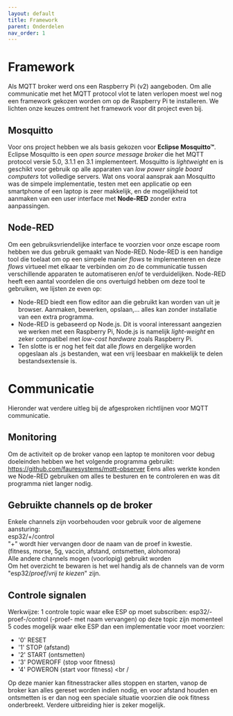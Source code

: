 ```yaml
---
layout: default
title: Framework
parent: Onderdelen
nav_order: 1
---
```


# Framework
Als MQTT broker werd ons een Raspberry Pi (v2) aangeboden. Om alle communicatie met het MQTT protocol vlot te laten verlopen moest wel nog een framework gekozen worden om op de Raspberry Pi te installeren. We lichten onze keuzes omtrent het framework voor dit project even bij.

## Mosquitto
Voor ons project hebben we als basis gekozen voor **Eclipse Mosquitto™**.
Eclipse Mosquitto is een *open source message broker* die het MQTT protocol versie 5.0, 3.1.1 en 3.1 implementeert. Mosquitto is *lightweight* en is geschikt voor gebruik op alle apparaten van *low power single board computers* tot volledige servers.
Wat ons vooral aansprak aan Mosquitto was de simpele implementatie, testen met een applicatie op een smartphone of een laptop is zeer makkelijk, en de mogelijkheid tot aanmaken van een user interface met **Node-RED** zonder extra aanpassingen.

## Node-RED
Om een gebruiksvriendelijke interface te voorzien voor onze escape room hebben we dus gebruik gemaakt van Node-RED.
Node-RED is een handige tool die toelaat om op een simpele manier *flows* te implementeren en deze *flows* virtueel met elkaar te verbinden om zo de communicatie tussen verschillende apparaten te automatiseren en/of te verduidelijken. Node-RED heeft een aantal voordelen die ons overtuigd hebben om deze tool te gebruiken, we lijsten ze even op:
- Node-RED biedt een flow editor aan die gebruikt kan worden van uit je browser. Aanmaken, bewerken, opslaan,... alles kan zonder installatie van een extra programma.
- Node-RED is gebaseerd op Node.js. Dit is vooral interessant aangezien we werken met een Raspberry Pi, Node.js is namelijk *light-weight* en zeker compatibel met *low-cost hardware* zoals Raspberry Pi.
- Ten slotte is er nog het feit dat alle *flows* en dergelijke worden opgeslaan als .js bestanden, wat een vrij leesbaar en makkelijk te delen bestandsextensie is.

# Communicatie
Hieronder wat verdere uitleg bij de afgesproken richtlijnen voor MQTT communicatie.<br />

## Monitoring
Om de activiteit op de broker vanop een laptop te monitoren voor debug doeleinden hebben we het volgende programma gebruikt:
https://github.com/fauresystems/mqtt-observer
Eens alles werkte konden we Node-RED gebruiken om alles te besturen en te controleren en was dit programma niet langer nodig.

## Gebruikte channels op de broker
Enkele channels zijn voorbehouden voor gebruik voor de algemene aansturing: <br />
esp32/+/control <br />
"+" wordt hier vervangen door de naam van de proef in kwestie. <br />
(fitness, morse, 5g, vaccin, afstand, ontsmetten, alohomora) <br />
Alle andere channels mogen (voorlopig) gebruikt worden <br />
Om het overzicht te bewaren is het wel handig als de channels van de vorm "esp32/*proef*/*vrij te kiezen*" zijn.<br />

## Controle signalen
Werkwijze:
1 controle topic waar elke ESP op moet subscriben: esp32/-proef-/control (-proef- met naam vervangen)
op deze topic zijn momenteel 5 codes mogelijk waar elke ESP dan een implementatie voor moet voorzien:
- '0' RESET
- '1' STOP (afstand)
- '2' START (ontsmetten)
- '3' POWEROFF (stop voor fitness)
- '4' POWERON (start voor fitness) <br /

Op deze manier kan fitnesstracker alles stoppen en starten, vanop de broker kan alles gereset worden indien nodig, en voor afstand houden en ontsmetten is er dan nog een speciale situatie voorzien die ook fitness onderbreekt. Verdere uitbreiding hier is zeker mogelijk.


